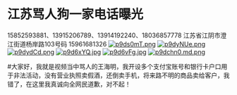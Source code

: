 # 江苏骂人狗一家电话曝光
15852593881、13915206789、13914192240、18036857778
江苏省江阴市澄江街道杨岸路103号码 15961681326
[![p9ds0mT.png](https://s1.ax1x.com/2023/05/07/p9ds0mT.png)](https://imgse.com/i/p9ds0mT)
[![p9dyNUe.png](https://s1.ax1x.com/2023/05/07/p9dyNUe.png)](https://imgse.com/i/p9dyNUe)
[![p9dydCd.png](https://s1.ax1x.com/2023/05/07/p9dydCd.png)](https://imgse.com/i/p9dydCd)
[![p9d6xYQ.jpg](https://s1.ax1x.com/2023/05/07/p9d6xYQ.jpg)](https://imgse.com/i/p9d6xYQ)
[![p9d6vFg.jpg](https://s1.ax1x.com/2023/05/07/p9d6vFg.jpg)](https://imgse.com/i/p9d6vFg)
[![p9dchn0.md.png](https://s1.ax1x.com/2023/05/07/p9dchn0.md.png)](https://imgse.com/i/p9dchn0)

#大家好，我就是视频当中骂人的王海明，我开设多个支付宝账号和银行卡户口用于非法活动，没有营业执照卖假酒，还倒卖手机，将来路不明的商品卖给客户，我错了，在这里我真诚向全网民道歉，对不起！
